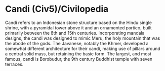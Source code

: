 # Candi (Civ5)/Civilopedia

Candi refers to an Indonesian stone structure based on the Hindu single shrine, with a pyramidal tower above it and an ornamented portico, built primarily between the 8th and 15th centuries. Incorporating mandala designs, the candi was designed to mimic Meru, the holy mountain that was the abode of the gods. The Javanese, notably the Khmer, developed a somewhat different architecture for their candi, making use of pillars around a central solid mass, but retaining the basic form. The largest, and most famous, candi is Borobudur, the 9th century Buddhist temple with seven terraces.